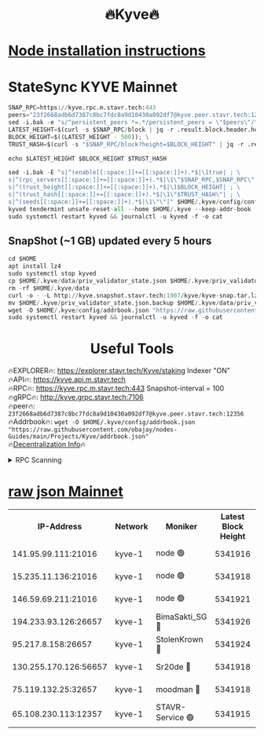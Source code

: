 <h1 align="center"> 🔥Kyve🔥</h1>

[Node installation instructions](https://github.com/obajay/nodes-Guides/tree/main/Projects/Kyve)
=
# StateSync KYVE Mainnet
```python
SNAP_RPC=https://kyve.rpc.m.stavr.tech:443
peers="23f2668adb6d7387c8bc7fdc8a9d10430a092df7@kyve.peer.stavr.tech:12356"
sed -i.bak -e "s/^persistent_peers *=.*/persistent_peers = \"$peers\"/" $HOME/.kyve/config/config.toml
LATEST_HEIGHT=$(curl -s $SNAP_RPC/block | jq -r .result.block.header.height); \
BLOCK_HEIGHT=$((LATEST_HEIGHT - 500)); \
TRUST_HASH=$(curl -s "$SNAP_RPC/block?height=$BLOCK_HEIGHT" | jq -r .result.block_id.hash)

echo $LATEST_HEIGHT $BLOCK_HEIGHT $TRUST_HASH

sed -i.bak -E "s|^(enable[[:space:]]+=[[:space:]]+).*$|\1true| ; \
s|^(rpc_servers[[:space:]]+=[[:space:]]+).*$|\1\"$SNAP_RPC,$SNAP_RPC\"| ; \
s|^(trust_height[[:space:]]+=[[:space:]]+).*$|\1$BLOCK_HEIGHT| ; \
s|^(trust_hash[[:space:]]+=[[:space:]]+).*$|\1\"$TRUST_HASH\"| ; \
s|^(seeds[[:space:]]+=[[:space:]]+).*$|\1\"\"|" $HOME/.kyve/config/config.toml
kyved tendermint unsafe-reset-all --home $HOME/.kyve --keep-addr-book
sudo systemctl restart kyved && journalctl -u kyved -f -o cat
```

## SnapShot (~1 GB) updated every 5 hours
```python
cd $HOME
apt install lz4
sudo systemctl stop kyved
cp $HOME/.kyve/data/priv_validator_state.json $HOME/.kyve/priv_validator_state.json.backup
rm -rf $HOME/.kyve/data
curl -o - -L http://kyve.snapshot.stavr.tech:1007/kyve/kyve-snap.tar.lz4 | lz4 -c -d - | tar -x -C $HOME/.kyve --strip-components 2
mv $HOME/.kyve/priv_validator_state.json.backup $HOME/.kyve/data/priv_validator_state.json
wget -O $HOME/.kyve/config/addrbook.json "https://raw.githubusercontent.com/obajay/nodes-Guides/main/Projects/Kyve/addrbook.json"
sudo systemctl restart kyved && journalctl -u kyved -f -o cat
```

<h1 align="center"> Useful Tools</h1>

🔥EXPLORER🔥:     https://explorer.stavr.tech/Kyve/staking        Indexer "ON" \
🔥API🔥: 			 		https://kyve.api.m.stavr.tech \
🔥RPC🔥:          https://kyve.rpc.m.stavr.tech:443	              Snapshot-interval = 100 \
🔥gRPC🔥:         http://kyve.grpc.stavr.tech:7106 \
🔥peer🔥:					`23f2668adb6d7387c8bc7fdc8a9d10430a092df7@kyve.peer.stavr.tech:12356` \
🔥Addrbook🔥:    ```wget -O $HOME/.kyve/config/addrbook.json "https://raw.githubusercontent.com/obajay/nodes-Guides/main/Projects/Kyve/addrbook.json"``` \
🔥[Decentralization Info](https://github.com/obajay/StateSync-snapshots/tree/main/Projects/Kyve/Decentralization)🔥

<details>
<summary>RPC Scanning</summary>

<h2 align="center"> We scan nodes in real time every 4 hours. And we provide the final result of RPC endpoints.
We cannot influence the operation of these nodes in any way. </h2>


```python
If Voting Power is higher than 0 --> then the Node is a validator of the network and may be subject to attack and be a potential threat to the chain.
```
```python
We marked such validators with a red symbol
```

</details>

[raw json Mainnet](https://rpc-check.kyvem.stavr.tech/kyvem/rpc-kyvem-result.json)
=



<table><tr><th>IP-Address</th><th>Network</th><th>Moniker</th><th>Latest Block Height</th><th>Earliest Block Height</th><th>Catching Up</th><th>Tx Index</th><th>Voting Power</th><th>Scan Time</th></tr><tr><td>141.95.99.111:21016</td><td>kyve-1</td><td>node 🟢</td><td>5341916</td><td>1</td><td>False</td><td>off</td><td>0</td><td>2024-03-13T12:05:48.295073097UTC</td></tr><tr><td>15.235.11.136:21016</td><td>kyve-1</td><td>node 🟢</td><td>5341918</td><td>1</td><td>False</td><td>off</td><td>0</td><td>2024-03-13T12:06:01.112502691UTC</td></tr><tr><td>146.59.69.211:21016</td><td>kyve-1</td><td>node 🟢</td><td>5341921</td><td>1</td><td>False</td><td>off</td><td>0</td><td>2024-03-13T12:06:18.637294584UTC</td></tr><tr><td>194.233.93.126:26657</td><td>kyve-1</td><td>BimaSakti_SG 🔴</td><td>5341926</td><td>2646001</td><td>False</td><td>off</td><td>651</td><td>2024-03-13T12:06:48.506939717UTC</td></tr><tr><td>95.217.8.158:26657</td><td>kyve-1</td><td>StolenKrown 🔴</td><td>5341924</td><td>5193501</td><td>False</td><td>on</td><td>2499</td><td>2024-03-13T12:06:39.430204813UTC</td></tr><tr><td>130.255.170.126:56657</td><td>kyve-1</td><td>Sr20de 🔴</td><td>5341918</td><td>5217201</td><td>False</td><td>off</td><td>5979</td><td>2024-03-13T12:06:01.534011135UTC</td></tr><tr><td>75.119.132.25:32657</td><td>kyve-1</td><td>moodman 🔴</td><td>5341918</td><td>5241918</td><td>False</td><td>off</td><td>6865</td><td>2024-03-13T12:06:04.049882849UTC</td></tr><tr><td>65.108.230.113:12357</td><td>kyve-1</td><td>STAVR-Service 🟢</td><td>5341915</td><td>5339401</td><td>False</td><td>on</td><td>0</td><td>2024-03-13T12:05:41.902965505UTC</td></tr></table>
